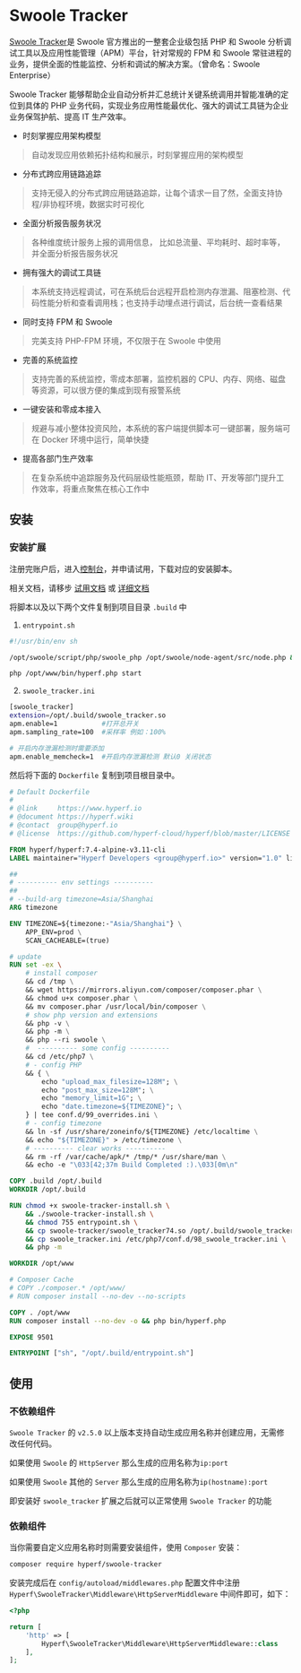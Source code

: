 # Swoole Tracker

[Swoole Tracker](https://www.swoole-cloud.com/tracker.html)是 Swoole 官方推出的一整套企业级包括 PHP 和  Swoole 分析调试工具以及应用性能管理（APM）平台，针对常规的 FPM 和 Swoole 常驻进程的业务，提供全面的性能监控、分析和调试的解决方案。（曾命名：Swoole Enterprise）

Swoole Tracker 能够帮助企业自动分析并汇总统计关键系统调用并智能准确的定位到具体的 PHP 业务代码，实现业务应用性能最优化、强大的调试工具链为企业业务保驾护航、提高 IT 生产效率。

- 时刻掌握应用架构模型
> 自动发现应用依赖拓扑结构和展示，时刻掌握应用的架构模型

- 分布式跨应用链路追踪
> 支持无侵入的分布式跨应用链路追踪，让每个请求一目了然，全面支持协程/非协程环境，数据实时可视化

- 全面分析报告服务状况
> 各种维度统计服务上报的调用信息， 比如总流量、平均耗时、超时率等，并全面分析报告服务状况

- 拥有强大的调试工具链
> 本系统支持远程调试，可在系统后台远程开启检测内存泄漏、阻塞检测、代码性能分析和查看调用栈；也支持手动埋点进行调试，后台统一查看结果

- 同时支持 FPM 和 Swoole
> 完美支持 PHP-FPM 环境，不仅限于在 Swoole 中使用

- 完善的系统监控
> 支持完善的系统监控，零成本部署，监控机器的 CPU、内存、网络、磁盘等资源，可以很方便的集成到现有报警系统

- 一键安装和零成本接入
> 规避与减小整体投资风险，本系统的客户端提供脚本可一键部署，服务端可在 Docker 环境中运行，简单快捷

- 提高各部门生产效率
> 在复杂系统中追踪服务及代码层级性能瓶颈，帮助 IT、开发等部门提升工作效率，将重点聚焦在核心工作中

## 安装

### 安装扩展

注册完账户后，进入[控制台](https://business.swoole.com/SwooleTracker/catdemo)，并申请试用，下载对应的安装脚本。

相关文档，请移步 [试用文档](https://www.kancloud.cn/swoole-inc/ee-base-wiki/1214079) 或 [详细文档](https://www.kancloud.cn/swoole-inc/ee-help-wiki/1213080) 

将脚本以及以下两个文件复制到项目目录 `.build` 中

1. `entrypoint.sh`

```bash
#!/usr/bin/env sh

/opt/swoole/script/php/swoole_php /opt/swoole/node-agent/src/node.php &

php /opt/www/bin/hyperf.php start

```

2. `swoole_tracker.ini`

```bash
[swoole_tracker]
extension=/opt/.build/swoole_tracker.so
apm.enable=1           #打开总开关
apm.sampling_rate=100  #采样率 例如：100%

# 开启内存泄漏检测时需要添加
apm.enable_memcheck=1  #开启内存泄漏检测 默认0 关闭状态
```

然后将下面的 `Dockerfile` 复制到项目根目录中。

```dockerfile
# Default Dockerfile
#
# @link     https://www.hyperf.io
# @document https://hyperf.wiki
# @contact  group@hyperf.io
# @license  https://github.com/hyperf-cloud/hyperf/blob/master/LICENSE

FROM hyperf/hyperf:7.4-alpine-v3.11-cli
LABEL maintainer="Hyperf Developers <group@hyperf.io>" version="1.0" license="MIT" app.name="Hyperf"

##
# ---------- env settings ----------
##
# --build-arg timezone=Asia/Shanghai
ARG timezone

ENV TIMEZONE=${timezone:-"Asia/Shanghai"} \
    APP_ENV=prod \
    SCAN_CACHEABLE=(true)

# update
RUN set -ex \
    # install composer
    && cd /tmp \
    && wget https://mirrors.aliyun.com/composer/composer.phar \
    && chmod u+x composer.phar \
    && mv composer.phar /usr/local/bin/composer \
    # show php version and extensions
    && php -v \
    && php -m \
    && php --ri swoole \
    #  ---------- some config ----------
    && cd /etc/php7 \
    # - config PHP
    && { \
        echo "upload_max_filesize=128M"; \
        echo "post_max_size=128M"; \
        echo "memory_limit=1G"; \
        echo "date.timezone=${TIMEZONE}"; \
    } | tee conf.d/99_overrides.ini \
    # - config timezone
    && ln -sf /usr/share/zoneinfo/${TIMEZONE} /etc/localtime \
    && echo "${TIMEZONE}" > /etc/timezone \
    # ---------- clear works ----------
    && rm -rf /var/cache/apk/* /tmp/* /usr/share/man \
    && echo -e "\033[42;37m Build Completed :).\033[0m\n"

COPY .build /opt/.build
WORKDIR /opt/.build

RUN chmod +x swoole-tracker-install.sh \
    && ./swoole-tracker-install.sh \
    && chmod 755 entrypoint.sh \
    && cp swoole-tracker/swoole_tracker74.so /opt/.build/swoole_tracker.so \
    && cp swoole_tracker.ini /etc/php7/conf.d/98_swoole_tracker.ini \
    && php -m

WORKDIR /opt/www

# Composer Cache
# COPY ./composer.* /opt/www/
# RUN composer install --no-dev --no-scripts

COPY . /opt/www
RUN composer install --no-dev -o && php bin/hyperf.php

EXPOSE 9501

ENTRYPOINT ["sh", "/opt/.build/entrypoint.sh"]

```

## 使用

### 不依赖组件

`Swoole Tracker` 的 `v2.5.0` 以上版本支持自动生成应用名称并创建应用，无需修改任何代码。

如果使用 `Swoole` 的 `HttpServer` 那么生成的应用名称为`ip:port`

如果使用 `Swoole` 其他的 `Server` 那么生成的应用名称为`ip(hostname):port`

即安装好 `swoole_tracker` 扩展之后就可以正常使用 `Swoole Tracker` 的功能

### 依赖组件

当你需要自定义应用名称时则需要安装组件，使用 `Composer` 安装：

```bash
composer require hyperf/swoole-tracker
```

安装完成后在 `config/autoload/middlewares.php` 配置文件中注册 `Hyperf\SwooleTracker\Middleware\HttpServerMiddleware` 中间件即可，如下：

```php
<?php

return [
    'http' => [
        Hyperf\SwooleTracker\Middleware\HttpServerMiddleware::class
    ],
];
```

